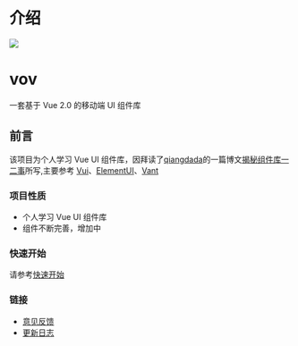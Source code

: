 # 介绍

<div class="vov-intro">
  <div class="vov-intro__logo" >
    <img src="https://github.com/LeeRayno/vov/blob/master/examples/assets/logo.png?raw=true">
  </div>
  <h1 class="vov-intro__title">vov</h1>
  <p class="vov-intro__subtitle">一套基于 Vue 2.0 的移动端 UI 组件库</p>
</div>

## 前言

该项目为个人学习 Vue UI 组件库，因拜读了[qiangdada](https://github.com/xuqiang521)的一篇博文[揭秘组件库一二事](https://xuqiang521.github.io/2018/03/%E6%8F%AD%E7%A7%98%E7%BB%84%E4%BB%B6%E5%BA%93%E4%B8%80%E4%BA%8C%E4%BA%8B/)所写,主要参考 [Vui](https://github.com/Brickies/vui)、[ElementUI](https://github.com/ElemeFE/element)、[Vant](https://github.com/youzan/vant)

### 项目性质

- 个人学习 Vue UI 组件库
- 组件不断完善，增加中

### 快速开始

请参考[快速开始](https://leerayno.github.io/vov/index.html#/start)

### 链接

- [意见反馈](https://github.com/LeeRayno/vov/issues)
- [更新日志](https://github.com/LeeRayno/vov/blob/master/CHANGELOG.md)
